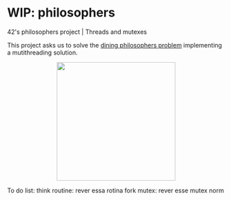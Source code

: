 # WIP: philosophers
42's philosophers project | Threads and mutexes


This project asks us to solve the [dining philosophers problem](https://en.wikipedia.org/wiki/Dining_philosophers_problem) implementing a mutithreading solution.
<div align='center'>
<a href='https://en.wikipedia.org/wiki/Dining_philosophers_problem#/media/File:An_illustration_of_the_dining_philosophers_problem.png'><img src='https://upload.wikimedia.org/wikipedia/commons/thumb/7/7b/An_illustration_of_the_dining_philosophers_problem.png/220px-An_illustration_of_the_dining_philosophers_problem.png' width='275' heigth='275'></img></a>
</div>

To do list:
think routine: rever essa rotina
fork mutex: rever esse mutex
norm